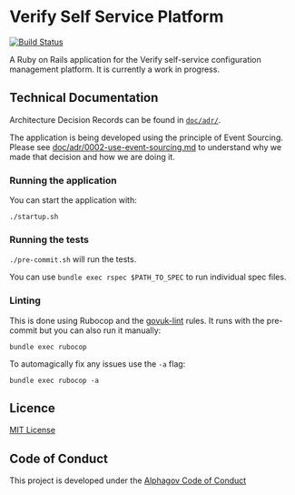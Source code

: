 # Verify Self Service Platform

[![Build Status](https://travis-ci.org/alphagov/verify-self-service.svg?branch=master)](https://travis-ci.org/alphagov/verify-self-service)

A Ruby on Rails application for the Verify self-service configuration management
platform. It is currently a work in progress.

## Technical Documentation

Architecture Decision Records can be found in [`doc/adr/`](doc/adr/).

The application is being developed using the principle of Event Sourcing. Please
see [doc/adr/0002-use-event-sourcing.md](doc/adr/0002-use-event-sourcing.md) to
understand why we made that decision and how we are doing it.

### Running the application

You can start the application with:

`./startup.sh`

### Running the tests

`./pre-commit.sh` will run the tests.

You can use `bundle exec rspec $PATH_TO_SPEC` to run individual spec files.

### Linting

This is done using Rubocop and the [govuk-lint](https://github.com/alphagov/govuk-lint) rules. It runs with the pre-commit but you can also run it manually:

`bundle exec rubocop`

To automagically fix any issues use the `-a` flag:

`bundle exec rubocop -a`

## Licence

[MIT License](LICENCE)

## Code of Conduct
This project is developed under the [Alphagov Code of Conduct](https://github.com/alphagov/code-of-conduct)
